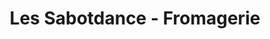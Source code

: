 ---
title: "Les Sabotdance - Fromagerie"
url: /les-contamines-montjoie/les-sabotdance-fromagerie/
shop: Hofladen
---